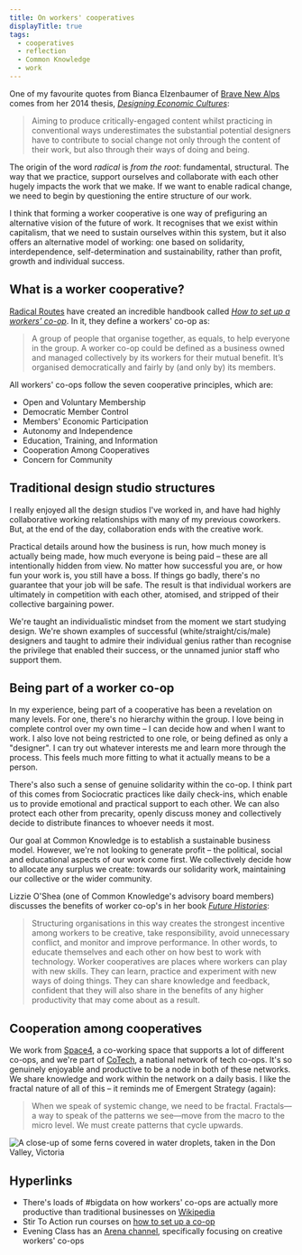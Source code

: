 ```yaml
---
title: On workers' cooperatives
displayTitle: true
tags:
  - cooperatives
  - reflection
  - Common Knowledge
  - work
---
```


One of my favourite quotes from Bianca Elzenbaumer of [Brave New Alps](https://www.brave-new-alps.com/) comes from her 2014 thesis, [*Designing Economic Cultures*](http://research.gold.ac.uk/9920/):

> Aiming to produce critically-engaged content whilst practicing in conventional ways underestimates the substantial potential designers have to contribute to social change not only through the content of their work, but also through their ways of doing and being.

The origin of the word *radical* is *from the root*: fundamental, structural. The way that we practice, support ourselves and collaborate with each other hugely impacts the work that we make. If we want to enable radical change, we need to begin by questioning the entire structure of our work.

I think that forming a worker cooperative is one way of prefiguring an alternative vision of the future of work. It recognises that we exist within capitalism, that we need to sustain ourselves within this system, but it also offers an alternative model of working: one based on solidarity, interdependence, self-determination and sustainability, rather than profit, growth and individual success.

<!-- more -->

## What is a worker cooperative?

[Radical Routes](https://www.radicalroutes.org.uk/) have created an incredible handbook called [*How to set up a workers’ co-op*](https://www.seedsforchange.org.uk/workersco-ops.pdf). In it, they define a workers' co-op as:

> A group of people that organise together, as equals, to help everyone in the group. A worker co-op could be defined as a business owned and managed collectively by its workers for their mutual benefit. It’s organised democratically and fairly by (and only by) its members.

All workers' co-ops follow the seven cooperative principles, which are:
- Open and Voluntary Membership
- Democratic Member Control
- Members' Economic Participation
- Autonomy and Independence
- Education, Training, and Information
- Cooperation Among Cooperatives
- Concern for Community

## Traditional design studio structures

I really enjoyed all the design studios I've worked in, and have had highly collaborative working relationships with many of my previous coworkers. But, at the end of the day, collaboration ends with the creative work.

Practical details around how the business is run, how much money is actually being made, how much everyone is being paid – these are all intentionally hidden from view. No matter how successful you are, or how fun your work is, you still have a boss. If things go badly, there's no guarantee that your job will be safe. The result is that individual workers are ultimately in competition with each other, atomised, and stripped of their collective bargaining power.

We're taught an individualistic mindset from the moment we start studying design. We're shown examples of successful (white/straight/cis/male) designers and taught to admire their individual genius rather than recognise the privilege that enabled their success, or the unnamed junior staff who support them.

## Being part of a worker co-op

In my experience, being part of a cooperative has been a revelation on many levels. For one, there's no hierarchy within the group. I love being in complete control over my own time – I can decide how and when I want to work. I also love not being restricted to one role, or being defined as only a "designer". I can try out whatever interests me and learn more through the process. This feels much more fitting to what it actually means to be a person.

There's also such a sense of genuine solidarity within the co-op. I think part of this comes from Sociocratic practices like daily check-ins, which enable us to provide emotional and practical support to each other. We can also protect each other from precarity, openly discuss money and collectively decide to distribute finances to whoever needs it most.

Our goal at Common Knowledge is to establish a sustainable business model. However, we're not looking to generate profit – the political, social and educational aspects of our work come first. We collectively decide how to allocate any surplus we create: towards our solidarity work, maintaining our collective or the wider community.

Lizzie O'Shea (one of Common Knowledge's advisory board members) discusses the benefits of worker co-op's in her book [*Future Histories*](https://www.versobooks.com/books/2960-future-histories):

> Structuring organisations in this way creates the strongest incentive among workers to be creative, take responsibility, avoid unnecessary conflict, and monitor and improve performance. In other words, to educate themselves and each other on how best to work with technology. Worker cooperatives are places where workers can play with new skills. They can learn, practice and experiment with new ways of doing things. They can share knowledge and feedback, confident that they will also share in the benefits of any higher productivity that may come about as a result.

## Cooperation among cooperatives

We work from [Space4](https://space4.tech/), a co-working space that supports a lot of different co-ops, and we're part of [CoTech](https://www.coops.tech/), a national network of tech co-ops. It's so genuinely enjoyable and productive to be a node in both of these networks. We share knowledge and work within the network on a daily basis. I like the fractal nature of all of this – it reminds me of Emergent Strategy (again):

> When we speak of systemic change, we need to be fractal. Fractals—a way to speak of the patterns we see—move from the macro to the micro level. We must create patterns that cycle upwards.

![A close-up of some ferns covered in water droplets, taken in the Don Valley, Victoria](https://d2w9rnfcy7mm78.cloudfront.net/6061422/original_611c5b87c4bc932c3f6b47ed49b2dcee.jpg?1580658544?bc=0)

## Hyperlinks
- There's loads of #bigdata on how workers' co-ops are actually more productive than traditional businesses on [Wikipedia](https://en.wikipedia.org/wiki/Worker_cooperative#Research_on_worker_cooperatives)
- Stir To Action run courses on [how to set up a co-op](https://www.stirtoaction.com/workshops/worker-co-ops)
- Evening Class has an [Arena channel](https://www.are.na/evening-class-ijv-ziw5qtc/worker-cooperatives-o9ujhogyu00), specifically focusing on creative workers' co-ops
